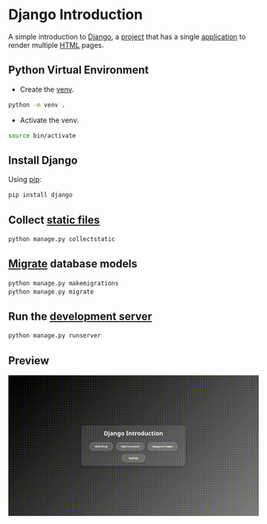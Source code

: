 # Django Introduction
A simple introduction to [Django](https://www.djangoproject.com/), a [project](https://docs.djangoproject.com/en/5.2/internals/organization/) that has a single [application](https://docs.djangoproject.com/en/5.2/ref/applications/) to render multiple [HTML](https://developer.mozilla.org/en-US/docs/Web/HTML) pages.

## Python Virtual Environment
- Create the [venv](https://docs.python.org/3/library/venv.html).
```bash
python -m venv .
```

- Activate the venv.
```bash
source bin/activate
```

## Install Django
Using [pip](https://pip.pypa.io/en/stable/):
```bash
pip install django
```

## Collect [static files](https://docs.djangoproject.com/en/5.1/ref/contrib/staticfiles/)
```bash
python manage.py collectstatic
```

## [Migrate](https://docs.djangoproject.com/en/5.2/ref/django-admin/#migrate) database models
```bash
python manage.py makemigrations
python manage.py migrate
```

## Run the [development server](https://docs.djangoproject.com/en/5.2/ref/django-admin/#runserver)
```bash
python manage.py runserver
```

## Preview
![Preview](https://github.com/AlMahllawi/django-intro/blob/6b66eabd2fd925d088f58df767fc4aa9fbdc9994/preview.gif)

